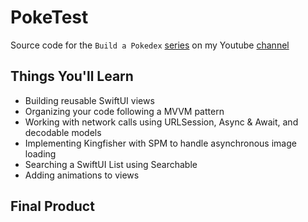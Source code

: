 # PokeTest

Source code for the `Build a Pokedex` [series](https://www.youtube.com/playlist?list=PLjujSKdBABpS4HnLIAedRL1mH9daqRmZX) 
on my Youtube [channel](https://www.youtube.com/c/JohnKourisDev)

## Things You'll Learn
- Building reusable SwiftUI views
- Organizing your code following a MVVM pattern
- Working with network calls using URLSession, Async & Await, and decodable models
- Implementing Kingfisher with SPM to handle asynchronous image loading
- Searching a SwiftUI List using Searchable
- Adding animations to views

## Final Product
